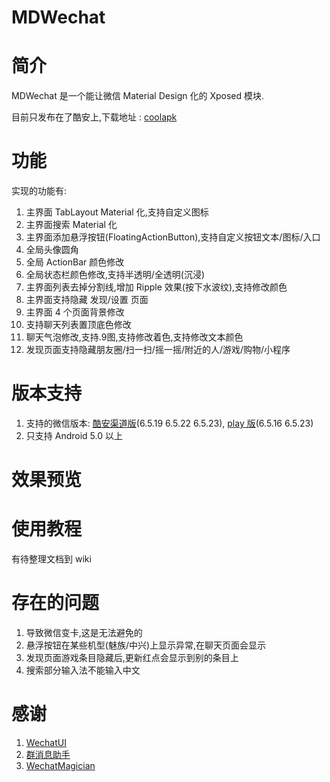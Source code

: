MDWechat
====
# 简介
MDWechat 是一个能让微信 Material Design 化的 Xposed 模块.

目前只发布在了酷安上,下载地址 : [coolapk](https://www.coolapk.com/apk/com.blanke.mdwechat)

# 功能
实现的功能有:
1. 主界面 TabLayout Material 化,支持自定义图标
2. 主界面搜索 Material 化
3. 主界面添加悬浮按钮(FloatingActionButton),支持自定义按钮文本/图标/入口
4. 全局头像圆角
5. 全局 ActionBar 颜色修改
6. 全局状态栏颜色修改,支持半透明/全透明(沉浸)
7. 主界面列表去掉分割线,增加 Ripple 效果(按下水波纹),支持修改颜色
8. 主界面支持隐藏 发现/设置 页面
9. 主界面 4 个页面背景修改
10. 支持聊天列表置顶底色修改
11. 聊天气泡修改,支持.9图,支持修改着色,支持修改文本颜色
12. 发现页面支持隐藏朋友圈/扫一扫/摇一摇/附近的人/游戏/购物/小程序

# 版本支持
1. 支持的微信版本: [酷安渠道版](https://www.coolapk.com/apk/com.tencent.mm)(6.5.19 6.5.22 6.5.23), [play 版](https://play.google.com/store/apps/details?id=com.tencent.mm)(6.5.16 6.5.23)
2. 只支持 Android 5.0 以上

# 效果预览

# 使用教程
有待整理文档到 wiki

# 存在的问题
1. 导致微信变卡,这是无法避免的
2. 悬浮按钮在某些机型(魅族/中兴)上显示异常,在聊天页面会显示
3. 发现页面游戏条目隐藏后,更新红点会显示到别的条目上
4. 搜索部分输入法不能输入中文

# 感谢
1. [WechatUI](https://www.coolapk.com/apk/ce.hesh.wechatUI)
2. [群消息助手](https://github.com/zhudongya123/WechatChatroomHelper)
3. [WechatMagician](https://github.com/Gh0u1L5/WechatMagician)




